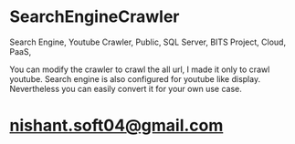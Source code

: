 # SearchEngineCrawler
Search Engine, Youtube Crawler, Public, SQL Server, BITS Project, Cloud, PaaS, 

You can modify the crawler to crawl the all url, I made it only to crawl youtube. Search engine is also configured for youtube like display. Nevertheless you can easily convert it for your own use case.

# nishant.soft04@gmail.com
